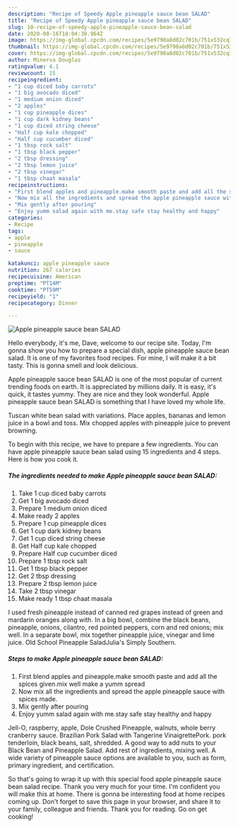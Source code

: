 ```yaml
---
description: "Recipe of Speedy Apple pineapple sauce bean SALAD"
title: "Recipe of Speedy Apple pineapple sauce bean SALAD"
slug: 10-recipe-of-speedy-apple-pineapple-sauce-bean-salad
date: 2020-08-16T18:04:38.964Z
image: https://img-global.cpcdn.com/recipes/5e9790a8d02c701b/751x532cq70/apple-pineapple-sauce-bean-salad-recipe-main-photo.jpg
thumbnail: https://img-global.cpcdn.com/recipes/5e9790a8d02c701b/751x532cq70/apple-pineapple-sauce-bean-salad-recipe-main-photo.jpg
cover: https://img-global.cpcdn.com/recipes/5e9790a8d02c701b/751x532cq70/apple-pineapple-sauce-bean-salad-recipe-main-photo.jpg
author: Minerva Douglas
ratingvalue: 4.1
reviewcount: 15
recipeingredient:
- "1 cup diced baby carrots"
- "1 big avocado diced"
- "1 medium onion diced"
- "2 apples"
- "1 cup pineapple dices"
- "1 cup dark kidney beans"
- "1 cup diced string cheese"
- "Half cup kale chopped"
- "Half cup cucumber diced"
- "1 tbsp rock salt"
- "1 tbsp black pepper"
- "2 tbsp dressing"
- "2 tbsp lemon juice"
- "2 tbsp vinegar"
- "1 tbsp chaat masala"
recipeinstructions:
- "First blend apples and pineapple.make smooth paste and add all the spices given.mix well make a yumm spread"
- "Now mix all the ingredients and spread the apple pineapple sauce with spices made."
- "Mix gently after pouring"
- "Enjoy yumm salad again with me.stay safe stay healthy and happy"
categories:
- Recipe
tags:
- apple
- pineapple
- sauce

katakunci: apple pineapple sauce 
nutrition: 267 calories
recipecuisine: American
preptime: "PT14M"
cooktime: "PT59M"
recipeyield: "1"
recipecategory: Dinner

---
```



![Apple pineapple sauce bean SALAD](https://img-global.cpcdn.com/recipes/5e9790a8d02c701b/751x532cq70/apple-pineapple-sauce-bean-salad-recipe-main-photo.jpg)

Hello everybody, it's me, Dave, welcome to our recipe site. Today, I'm gonna show you how to prepare a special dish, apple pineapple sauce bean salad. It is one of my favorites food recipes. For mine, I will make it a bit tasty. This is gonna smell and look delicious.

Apple pineapple sauce bean SALAD is one of the most popular of current trending foods on earth. It is appreciated by millions daily. It is easy, it's quick, it tastes yummy. They are nice and they look wonderful. Apple pineapple sauce bean SALAD is something that I have loved my whole life.

Tuscan white bean salad with variations. Place apples, bananas and lemon juice in a bowl and toss. Mix chopped apples with pineapple juice to prevent browning.


To begin with this recipe, we have to prepare a few ingredients. You can have apple pineapple sauce bean salad using 15 ingredients and 4 steps. Here is how you cook it.

##### The ingredients needed to make Apple pineapple sauce bean SALAD:

1. Take 1 cup diced baby carrots
1. Get 1 big avocado diced
1. Prepare 1 medium onion diced
1. Make ready 2 apples
1. Prepare 1 cup pineapple dices
1. Get 1 cup dark kidney beans
1. Get 1 cup diced string cheese
1. Get Half cup kale chopped
1. Prepare Half cup cucumber diced
1. Prepare 1 tbsp rock salt
1. Get 1 tbsp black pepper
1. Get 2 tbsp dressing
1. Prepare 2 tbsp lemon juice
1. Take 2 tbsp vinegar
1. Make ready 1 tbsp chaat masala


I used fresh pineapple instead of canned red grapes instead of green and mardarin oranges along with. In a big bowl, combine the black beans, pineapple, onions, cilantro, red pointed peppers, corn and red onions; mix well. In a separate bowl, mix together pineapple juice, vinegar and lime juice. Old School Pineapple SaladJulia&#39;s Simply Southern. 

##### Steps to make Apple pineapple sauce bean SALAD:

1. First blend apples and pineapple.make smooth paste and add all the spices given.mix well make a yumm spread
1. Now mix all the ingredients and spread the apple pineapple sauce with spices made.
1. Mix gently after pouring
1. Enjoy yumm salad again with me.stay safe stay healthy and happy


Jell-O, raspberry, apple, Dole Crushed Pineapple, walnuts, whole berry cranberry sauce. Brazilian Pork Salad with Tangerine VinaigrettePork. pork tenderloin, black beans, salt, shredded. A good way to add nuts to your Black Bean and Pineapple Salad. Add rest of ingredients, mixing well. A wide variety of pineapple sauce options are available to you, such as form, primary ingredient, and certification. 

So that's going to wrap it up with this special food apple pineapple sauce bean salad recipe. Thank you very much for your time. I'm confident you will make this at home. There is gonna be interesting food at home recipes coming up. Don't forget to save this page in your browser, and share it to your family, colleague and friends. Thank you for reading. Go on get cooking!
